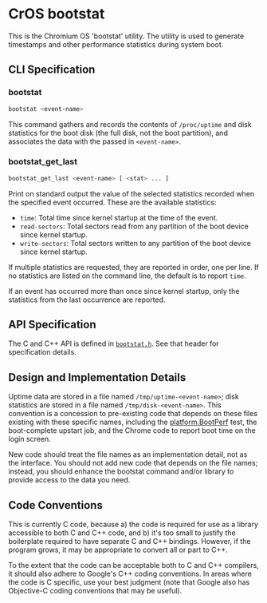 # CrOS bootstat

This is the Chromium OS 'bootstat' utility.  The utility is used
to generate timestamps and other performance statistics during
system boot.

## CLI Specification

### bootstat

```sh
bootstat <event-name>
```

This command gathers and records the contents of `/proc/uptime` and disk
statistics for the boot disk (the full disk, not the boot partition), and
associates the data with the passed in `<event-name>`.

### bootstat_get_last

```sh
bootstat_get_last <event-name> [ <stat> ... ]
```

Print on standard output the value of the selected statistics recorded when
the specified event occurred.  These are the available statistics:

*   `time`: Total time since kernel startup at the time of the event.
*   `read-sectors`: Total sectors read from any partition of the boot device
    since kernel startup.
*   `write-sectors`: Total sectors written to any partition of the boot device
    since kernel startup.

If multiple statistics are requested, they are reported in order, one
per line.  If no statistics are listed on the command line, the
default is to report `time`.

If an event has occurred more than once since kernel startup, only
the statistics from the last occurrence are reported.

## API Specification

The C and C++ API is defined in [`bootstat.h`](./bootstat.h).
See that header for specification details.

## Design and Implementation Details

Uptime data are stored in a file named `/tmp/uptime-<event-name>`;
disk statistics are stored in a file named `/tmp/disk-<event-name>`.
This convention is a concession to pre-existing code that depends on
these files existing with these specific names, including the
[platform.BootPerf] test, the boot-complete upstart job,
and the Chrome code to report boot time on the login screen.

New code should treat the file names as an implementation detail,
not as the interface.  You should not add new code that depends on
the file names; instead, you should enhance the bootstat command
and/or library to provide access to the data you need.

## Code Conventions

This is currently C code, because a) the code is required for use
as a library accessible to both C and C++ code, and b) it's too
small to justify the boilerplate required to have separate C and
C++ bindings.  However, if the program grows, it may be appropriate
to convert all or part to C++.

To the extent that the code can be acceptable both to C and C++
compilers, it should also adhere to Google's C++ coding conventions.
In areas where the code is C specific, use your best judgment (note
that Google also has Objective-C coding conventions that may be
useful).

[platform.BootPerf]: https://chromium.googlesource.com/chromiumos/platform/tast-tests/+/HEAD/src/chromiumos/tast/remote/bundles/cros/platform/boot_perf.go
